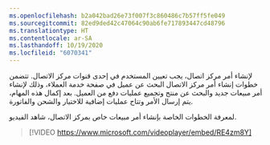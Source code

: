 ```yaml
---
ms.openlocfilehash: b2a042bad26e73f007f3c860486c7b57ff5fe049
ms.sourcegitcommit: 82ed9ded42c47064c90ab6fe717893447cd48796
ms.translationtype: HT
ms.contentlocale: ar-SA
ms.lasthandoff: 10/19/2020
ms.locfileid: "6070341"
---
```

لإنشاء أمر مركز اتصال، يجب تعيين المستخدم في إحدى قنوات مركز الاتصال. تتضمن خطوات إنشاء أمر مركز الاتصال البحث عن عميل في صفحة خدمة العملاء، وذلك لإنشاء أمر مبيعات جديد والبحث عن منتج وتجميع عمليات دفع من العميل. بعد إكمال هذه المهام، يتم إرسال الأمر وتتاح عمليات إضافية للاختيار والشحن والفاتورة. 

لمعرفة الخطوات الخاصة بإنشاء أمر مبيعات خاص بمركز الاتصال، شاهد الفيديو.

 > [!VIDEO https://www.microsoft.com/videoplayer/embed/RE4zm8Y]
